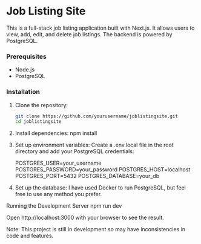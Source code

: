 # Job Listing Site

This is a full-stack job listing application built with Next.js. It allows users to view, add, edit, and delete job listings. The backend is powered by PostgreSQL.

### Prerequisites

- Node.js
- PostgreSQL

### Installation

1. Clone the repository:

   ```bash
   git clone https://github.com/yourusername/joblistingsite.git
   cd joblistingsite
   ```

2. Install dependencies:
   npm install
3. Set up environment variables: Create a .env.local file in the root directory and add your PostgreSQL credentials:

   POSTGRES_USER=your_username
   POSTGRES_PASSWORD=your_password
   POSTGRES_HOST=localhost
   POSTGRES_PORT=5432
   POSTGRES_DATABASE=your_db

4. Set up the database:
   I have used Docker to run PostgreSQL, but feel free to use any method you prefer.

Running the Development Server
npm run dev

Open http://localhost:3000 with your browser to see the result.

Note:
This project is still in development so may have inconsistencies in code and features.
